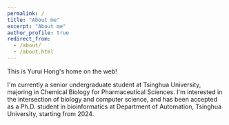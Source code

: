 ```yaml
---
permalink: /
title: "About me"
excerpt: "About me"
author_profile: true
redirect_from: 
  - /about/
  - /about.html
---
```


<meta name="keywords" content="Yurui Hong, 洪宇睿">

This is Yurui Hong's home on the web!

I'm currently a senior undergraduate student at Tsinghua University, majoring in Chemical Biology for Pharmaceutical Sciences. I'm interested in the intersection of biology and computer science, and has been accepted as a Ph.D. student in bioinformatics at Department of Automation, Tsinghua University, starting from 2024.